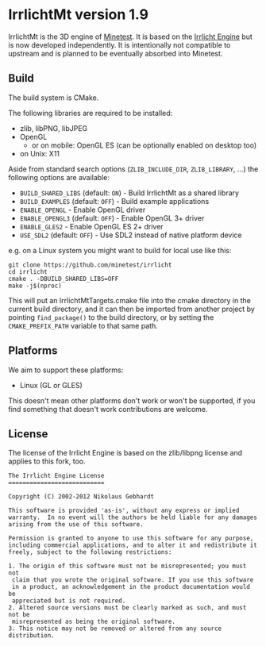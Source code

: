 IrrlichtMt version 1.9
======================

IrrlichtMt is the 3D engine of [Minetest](https://github.com/minetest).
It is based on the [Irrlicht Engine](https://irrlicht.sourceforge.io/) but is now developed independently.
It is intentionally not compatible to upstream and is planned to be eventually absorbed into Minetest.

Build
-----

The build system is CMake.

The following libraries are required to be installed:
* zlib, libPNG, libJPEG
* OpenGL
  * or on mobile: OpenGL ES (can be optionally enabled on desktop too)
* on Unix: X11

Aside from standard search options (`ZLIB_INCLUDE_DIR`, `ZLIB_LIBRARY`, ...) the following options are available:
* `BUILD_SHARED_LIBS` (default: `ON`) - Build IrrlichtMt as a shared library
* `BUILD_EXAMPLES` (default: `OFF`) - Build example applications
* `ENABLE_OPENGL` - Enable OpenGL driver
* `ENABLE_OPENGL3` (default: `OFF`) - Enable OpenGL 3+ driver
* `ENABLE_GLES2` - Enable OpenGL ES 2+ driver
* `USE_SDL2` (default: `OFF`) - Use SDL2 instead of native platform device

e.g. on a Linux system you might want to build for local use like this:

	git clone https://github.com/minetest/irrlicht
	cd irrlicht
	cmake . -DBUILD_SHARED_LIBS=OFF
	make -j$(nproc)

This will put an IrrlichtMtTargets.cmake file into the cmake directory in the current build directory, and it can then be imported from another project by pointing `find_package()` to the build directory, or by setting the `CMAKE_PREFIX_PATH` variable to that same path.
	
Platforms
---------

We aim to support these platforms:
* Linux (GL or GLES)

This doesn't mean other platforms don't work or won't be supported, if you find something that doesn't work contributions are welcome.

License
-------

The license of the Irrlicht Engine is based on the zlib/libpng license and applies to this fork, too.

	The Irrlicht Engine License
	===========================

	Copyright (C) 2002-2012 Nikolaus Gebhardt

	This software is provided 'as-is', without any express or implied
	warranty.  In no event will the authors be held liable for any damages
	arising from the use of this software.

	Permission is granted to anyone to use this software for any purpose,
	including commercial applications, and to alter it and redistribute it
	freely, subject to the following restrictions:

	1. The origin of this software must not be misrepresented; you must not
	 claim that you wrote the original software. If you use this software
	 in a product, an acknowledgement in the product documentation would be
	 appreciated but is not required.
	2. Altered source versions must be clearly marked as such, and must not be
	 misrepresented as being the original software.
	3. This notice may not be removed or altered from any source distribution.
